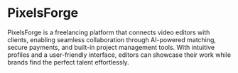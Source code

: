 # PixelsForge
PixelsForge is a freelancing platform that connects video editors with clients, enabling seamless collaboration through AI-powered matching, secure payments, and built-in project management tools. With intuitive profiles and a user-friendly interface, editors can showcase their work while brands find the perfect talent effortlessly.

